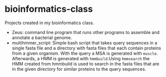 # bioinformatics-class
Projects created in my bioinformatics class. 

 - Zeus: command line program that runs other programs to assemble and annotate a bacterial genome.
 - multihmmer_script: Simple bash script that takes query sequences in a single fasta file and a directory with fasta files
 that each contain proteins from a given organism. With the query a MSA is generated with `muscle`. Afterwards, a HMM is generated with `hmmbuild`.Using `hmmsearch` the HMM created from hmmbuild is used to search in the fasta files that are in the given directory for similar proteins to the query sequences.

